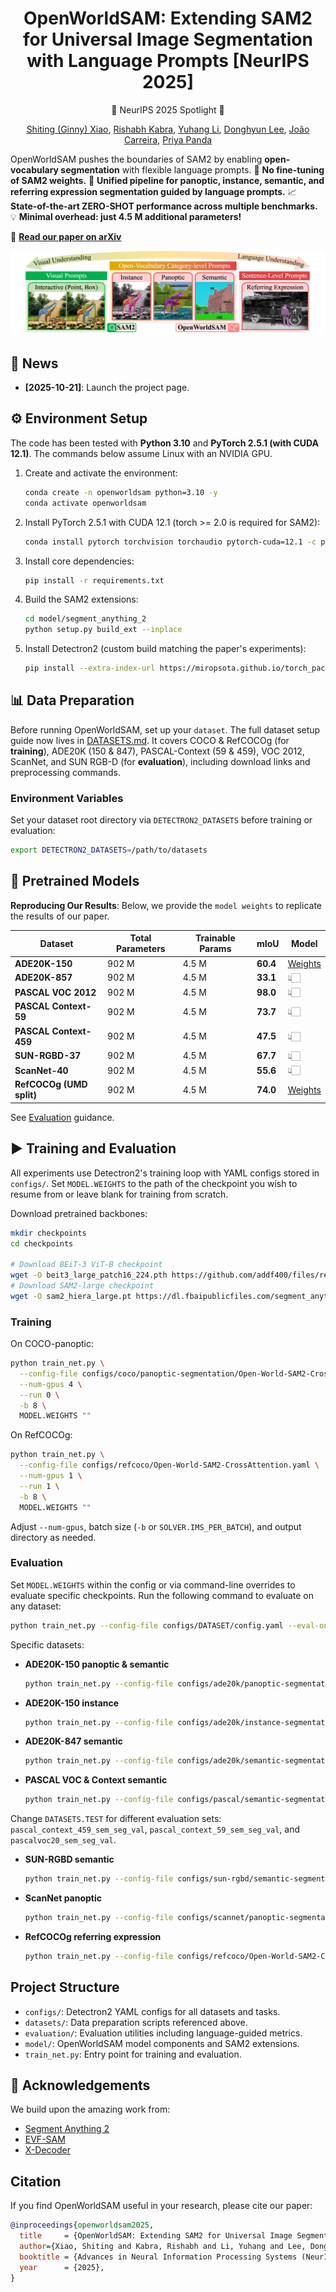 <div align="center">

# OpenWorldSAM: Extending SAM2 for Universal Image Segmentation with Language Prompts [NeurIPS 2025]

🎉 NeurIPS 2025 Spotlight 🎉 

[Shiting (Ginny) Xiao](https://scholar.google.com/citations?user=_KHyWmAAAAAJ&hl=en), [Rishabh Kabra](https://scholar.google.com/citations?user=NVD-BU4AAAAJ&hl=en), [Yuhang Li](https://scholar.google.com/citations?user=3UzXL-AAAAAJ&hl=zh-CN), [Donghyun Lee](https://scholar.google.com/citations?user=3-6c0TkAAAAJ&hl=zh-CN), [João Carreira](https://scholar.google.com/citations?user=IUZ-7_cAAAAJ&hl=en), [Priya Panda](https://scholar.google.com/citations?user=qA5WsYUAAAAJ&hl=en)

</div>

OpenWorldSAM pushes the boundaries of SAM2 by enabling **open-vocabulary segmentation** with flexible language prompts.
🚀 **No fine-tuning of SAM2 weights.**
🔧 **Unified pipeline for panoptic, instance, semantic, and referring expression segmentation guided by language prompts.**
📈 **State-of-the-art ZERO-SHOT performance across multiple benchmarks.**
💡 **Minimal overhead: just 4.5 M additional parameters!**

📄 **[Read our paper on arXiv](https://arxiv.org/abs/2507.05427)**

![](./assets/intro-owsam.png)

## 📢 News

- **[2025-10-21]**: Launch the project page.

## ⚙️ Environment Setup

The code has been tested with **Python 3.10** and **PyTorch 2.5.1 (with CUDA 12.1)**. The commands below assume Linux with an NVIDIA GPU.

1. Create and activate the environment:
   ```bash
   conda create -n openworldsam python=3.10 -y
   conda activate openworldsam
   ```

2. Install PyTorch 2.5.1 with CUDA 12.1 (torch >= 2.0 is required for SAM2):
   ```bash
   conda install pytorch torchvision torchaudio pytorch-cuda=12.1 -c pytorch -c nvidia
   ```

3. Install core dependencies:
   ```bash
   pip install -r requirements.txt
   ```

4. Build the SAM2 extensions:
   ```bash
   cd model/segment_anything_2
   python setup.py build_ext --inplace
   ```
   
5. Install Detectron2 (custom build matching the paper's experiments):
   ```bash
   pip install --extra-index-url https://miropsota.github.io/torch_packages_builder detectron2==0.6+2a420edpt2.5.0cu121
   ```

## 📊 Data Preparation

Before running OpenWorldSAM, set up your `dataset`. The full dataset setup guide now lives in [DATASETS.md](./DATASETS.md). It covers COCO & RefCOCOg (for **training**), ADE20K (150 & 847), PASCAL-Context (59 & 459), VOC 2012, ScanNet, and SUN RGB-D (for **evaluation**), including download links and preprocessing commands. 

### Environment Variables

Set your dataset root directory via `DETECTRON2_DATASETS` before training or evaluation:

```bash
export DETECTRON2_DATASETS=/path/to/datasets
```

## 🚀 Pretrained Models

**Reproducing Our Results**: Below, we provide the `model weights` to replicate the results of our paper.

| Dataset               | Total Parameters | Trainable Params | mIoU     | Model                                                        |
| --------------------- | ---------------- | ---------------- | -------- | ------------------------------------------------------------ |
| **ADE20K-150**        | 902 M          | 4.5 M            | **60.4** | [Weights](https://drive.google.com/file/d/1z2HEGAFqDZa7vuoqAl0FS6YiJsEOD-Ds/view?usp=sharing) |
| **ADE20K-857**        | 902 M       | 4.5 M            | **33.1** | 👆🏻 |
| **PASCAL VOC 2012**   | 902 M       | 4.5 M            | **98.0** | 👆🏻 |
| **PASCAL Context-59** | 902 M       | 4.5 M            | **73.7** | 👆🏻 |
| **PASCAL Context-459** | 902 M       | 4.5 M            | **47.5** | 👆🏻 |
| **SUN-RGBD-37** | 902 M | 4.5 M | **67.7** | 👆🏻 |
| **ScanNet-40** | 902 M | 4.5 M | **55.6** | 👆🏻 |
| **RefCOCOg (UMD split)** | 902 M | 4.5 M | **74.0** | [Weights](https://drive.google.com/file/d/1yK6Yf5O5bAkCkuttwN4eZAu5RF_rAQ0z/view?usp=sharing) |

See [Evaluation](#evaluation) guidance.

## ▶️ Training and Evaluation

All experiments use Detectron2's training loop with YAML configs stored in `configs/`. Set `MODEL.WEIGHTS` to the path of the checkpoint you wish to resume from or leave blank for training from scratch.

Download pretrained backbones:

```bash
mkdir checkpoints
cd checkpoints

# Download BEiT-3 ViT-B checkpoint
wget -O beit3_large_patch16_224.pth https://github.com/addf400/files/releases/download/beit3/beit3_large_patch16_224.pth
# Download SAM2-large checkpoint
wget -O sam2_hiera_large.pt https://dl.fbaipublicfiles.com/segment_anything_2/072824/sam2_hiera_large.pt
```

### Training

On COCO-panoptic:

```bash
python train_net.py \
  --config-file configs/coco/panoptic-segmentation/Open-World-SAM2-CrossAttention.yaml \
  --num-gpus 4 \
  --run 0 \
  -b 8 \
  MODEL.WEIGHTS ""
```

On RefCOCOg:

```bash
python train_net.py \
  --config-file configs/refcoco/Open-World-SAM2-CrossAttention.yaml \
  --num-gpus 1 \
  --run 1 \
  -b 8 \
  MODEL.WEIGHTS ""
```

Adjust `--num-gpus`, batch size (`-b` or `SOLVER.IMS_PER_BATCH`), and output directory as needed.

### Evaluation

Set `MODEL.WEIGHTS` within the config or via command-line overrides to evaluate specific checkpoints. Run the following command to evaluate on any dataset:

```bash
python train_net.py --config-file configs/DATASET/config.yaml --eval-only MODEL.WEIGHTS path/to/weights
```

Specific datasets:

- **ADE20K-150 panoptic & semantic**
  
  ```bash
  python train_net.py --config-file configs/ade20k/panoptic-segmentation/Open-World-SAM2-CrossAttention.yaml --eval-only
  ```
- **ADE20K-150 instance**
  ```bash
  python train_net.py --config-file configs/ade20k/instance-segmentation/Open-World-SAM2-CrossAttention.yaml --eval-only
  ```
- **ADE20K-847 semantic**
  
  ```bash
  python train_net.py --config-file configs/ade20k/semantic-segmentation/Open-World-SAM2-CrossAttention.yaml --eval-only
  ```

- **PASCAL VOC & Context semantic**

  ```bash
  python train_net.py --config-file configs/pascal/semantic-segmentation/Open-World-SAM2-CrossAttention.yaml --eval-only
  ```
Change `DATASETS.TEST` for different evaluation sets: `pascal_context_459_sem_seg_val`, `pascal_context_59_sem_seg_val`, and `pascalvoc20_sem_seg_val`.

- **SUN-RGBD semantic**

  ```bash
  python train_net.py --config-file configs/sun-rgbd/semantic-segmentation/Open-World-SAM2-CrossAttention.yaml --eval-only
  ```

- **ScanNet panoptic**
  
  ```bash
  python train_net.py --config-file configs/scannet/panoptic-segmentation/Open-World-SAM2-CrossAttention.yaml --eval-only
  ```

- **RefCOCOg referring expression**

  ```bash
  python train_net.py --config-file configs/refcoco/Open-World-SAM2-CrossAttention.yaml --eval-only
  ```


## Project Structure

- `configs/`: Detectron2 YAML configs for all datasets and tasks.
- `datasets/`: Data preparation scripts referenced above.
- `evaluation/`: Evaluation utilities including language-guided metrics.
- `model/`: OpenWorldSAM model components and SAM2 extensions.
- `train_net.py`: Entry point for training and evaluation.

## 🔗 Acknowledgements

We build upon the amazing work from:

- [Segment Anything 2](https://github.com/facebookresearch/sam2)
- [EVF-SAM](https://github.com/hustvl/EVF-SAM)
- [X-Decoder](https://github.com/microsoft/X-Decoder/tree/main)

## Citation

If you find OpenWorldSAM useful in your research, please cite our paper:

```bibtex
@inproceedings{openworldsam2025,
  title     = {OpenWorldSAM: Extending SAM2 for Universal Image Segmentation with Language Prompts},
  author={Xiao, Shiting and Kabra, Rishabh and Li, Yuhang and Lee, Donghyun and Carreira, Joao and Panda, Priyadarshini},
  booktitle = {Advances in Neural Information Processing Systems (NeurIPS)},
  year      = {2025},
}
```
